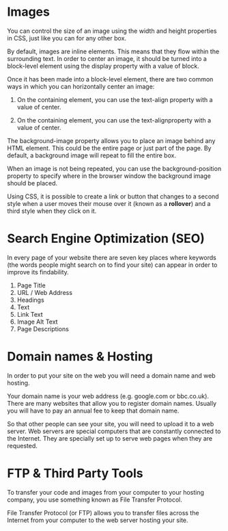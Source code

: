 # Images

You can control the size of an image using the width and height properties in CSS, just like you can for any other box. 

By default, images are inline elements. This means that they flow within the surrounding text. In order to center an image, it should be turned into a block-level element using the display property with a value of block. 

Once it has been made into a block-level element, there are two common ways in which you can horizontally center an image:

1. On the containing element, you can use the text-align property with a value of center.

2. On the containing element, you can use the text-alignproperty with a value of center.

The background-image property allows you to place an image behind any HTML element. This could be the entire page or just part of the page. By default, a background image will repeat to fill the entire box.

When an image is not being repeated, you can use the background-position property to specify where in the browser window the background image should be placed. 

Using CSS, it is possible to create a link or button that changes to a second style when a user moves their mouse over it (known as a __rollover__) and a third style when they click on it. 

# Search Engine Optimization (SEO)

In every page of your website there are seven key places where keywords (the words people might search on to find your site) can appear in order to improve its findability.

1. Page Title
2. URL / Web Address
3. Headings
4. Text
5. Link Text
6. Image Alt Text
7. Page Descriptions


# Domain names & Hosting

In order to put your site on the web you will need a domain name and web hosting.

Your domain name is your web address (e.g. google.com or bbc.co.uk). There are many websites that allow you to register domain names. Usually you will have to pay an annual fee to keep that domain name.

So that other people can see your site, you will need to upload it to a web server. Web servers are special computers that are constantly connected to the Internet. They are specially set up to serve web pages when they are requested.

# FTP & Third Party Tools

To transfer your code and images from your computer to your hosting company, you use something known as File Transfer Protocol.

File Transfer Protocol (or FTP) allows you to transfer files across the Internet from your computer to the web server hosting your site.
